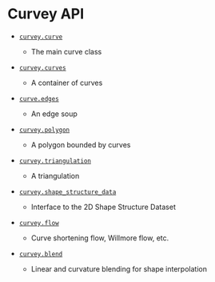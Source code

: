 # Curvey API

- [`curvey.curve`](curve.md)
  - The main curve class

- [`curvey.curves`](curves.md)
  - A container of curves

- [`curve.edges`](edges.md)
  - An edge soup

- [`curvey.polygon`](polygon.md)
  - A polygon bounded by curves

- [`curvey.triangulation`](triangulation.md)
  - A triangulation

- [`curvey.shape_structure_data`](shape_structure_dataset.md)
  - Interface to the 2D Shape Structure Dataset

- [`curvey.flow`](flow.md)
  - Curve shortening flow, Willmore flow, etc.

- [`curvey.blend`](blend.md)
  - Linear and curvature blending for shape interpolation
